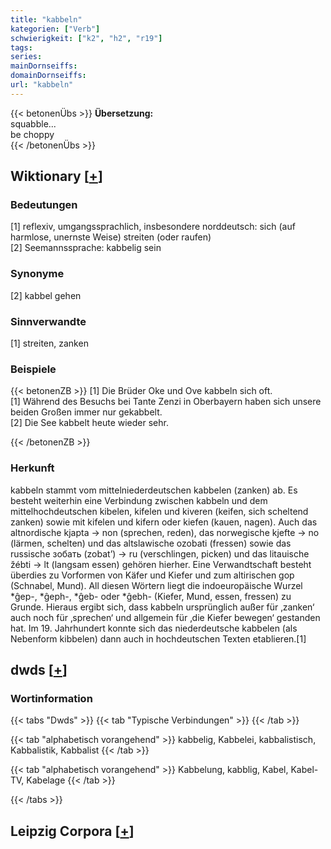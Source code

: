 ```yaml
---
title: "kabbeln"
kategorien: ["Verb"]
schwierigkeit: ["k2", "h2", "r19"]
tags:
series:
mainDornseiffs:
domainDornseiffs:
url: "kabbeln"
---
```


{{< betonenÜbs >}}
**Übersetzung:**  
squabble...  
be choppy  
{{< /betonenÜbs >}}

## Wiktionary [[+](https://de.wiktionary.org/wiki/kabbeln)]

### Bedeutungen
[1] reflexiv, umgangssprachlich,  insbesondere norddeutsch: sich (auf harmlose, unernste Weise) streiten (oder raufen)  
[2] Seemannssprache: kabbelig sein  

### Synonyme
[2] kabbel gehen  

### Sinnverwandte
[1] streiten, zanken  

### Beispiele
{{< betonenZB >}}
[1] Die Brüder Oke und Ove kabbeln sich oft.  
[1] Während des Besuchs bei Tante Zenzi in Oberbayern haben sich unsere beiden Großen immer nur gekabbelt.  
[2] Die See kabbelt heute wieder sehr.  

{{< /betonenZB >}}
### Herkunft
kabbeln stammt vom mittelniederdeutschen kabbelen (zanken) ab. Es besteht weiterhin eine Verbindung zwischen kabbeln und dem mittelhochdeutschen kibelen, kifelen und kiveren (keifen, sich scheltend zanken) sowie mit kifelen und kifern oder kiefen (kauen, nagen). Auch das altnordische kjapta → non (sprechen, reden), das norwegische kjefte → no (lärmen, schelten) und das altslawische ozobati (fressen) sowie das russische зобать (zobat’) → ru (verschlingen, picken) und das litauische žébti → lt (langsam essen) gehören hierher. Eine Verwandtschaft besteht überdies zu Vorformen von Käfer und Kiefer und zum altirischen gop (Schnabel, Mund). All diesen Wörtern liegt die indoeuropäische Wurzel *ĝep-, *ĝeph-, *ĝeb- oder *ĝebh- (Kiefer, Mund, essen, fressen) zu Grunde. Hieraus ergibt sich, dass kabbeln ursprünglich außer für ‚zanken‘ auch noch für ‚sprechen‘ und allgemein für ‚die Kiefer bewegen‘ gestanden hat. Im 19. Jahrhundert konnte sich das niederdeutsche kabbelen (als Nebenform kibbelen) dann auch in hochdeutschen Texten etablieren.[1]  



## dwds [[+](https://www.dwds.de/wb/kabbeln)]

### Wortinformation
{{< tabs "Dwds" >}}
{{< tab "Typische Verbindungen" >}}
{{< /tab >}}

{{< tab "alphabetisch vorangehend" >}}
kabbelig, Kabbelei, kabbalistisch, Kabbalistik, Kabbalist
{{< /tab >}}

{{< tab "alphabetisch vorangehend" >}}
Kabbelung, kabblig, Kabel, Kabel-TV, Kabelage
{{< /tab >}}

{{< /tabs >}}

## Leipzig Corpora [[+](https://corpora.uni-leipzig.de/en/res?word=kabbeln&corpusId=deu_newscrawl-public_2018)]

